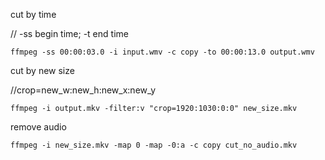 cut by time

// -ss begin time;  -t end time

`ffmpeg -ss 00:00:03.0 -i input.wmv -c copy -to 00:00:13.0 output.wmv`

cut by new size

//crop=new_w:new_h:new_x:new_y

`ffmpeg -i output.mkv -filter:v "crop=1920:1030:0:0" new_size.mkv`

remove audio

`ffmpeg -i new_size.mkv -map 0 -map -0:a -c copy cut_no_audio.mkv`

